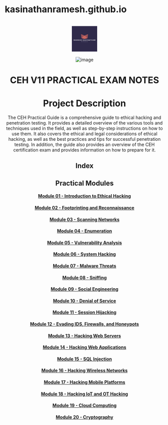 # kasinathanramesh.github.io

<!-- PROJECT LOGO -->
<br />
<div align="center">
  <a href="https://github.dev/kasinathanramesh/kasinathanramesh.github.io/blob/main/blob.png">
    <img src="images/logo.png" alt="Logo" width="80" height="80">
  </a>

![image](https://user-images.githubusercontent.com/82864174/212504574-94a6ce82-78c6-493b-9cb6-c66f7235e3e5.png)


<h1 align="center">CEH V11 PRACTICAL EXAM NOTES</h1>

# Project Description

The CEH Practical Guide is a comprehensive guide to ethical hacking and penetration testing. It provides a detailed overview of the various tools and techniques used in the field, as well as step-by-step instructions on how to use them. It also covers the ethical and legal considerations of ethical hacking, as well as the best practices and tips for successful penetration testing. In addition, the guide also provides an overview of the CEH certification exam and provides information on how to prepare for it.

## Index

## Practical Modules


#### [Module 01 - Introduction to Ethical Hacking](https://github.com/kasinathanramesh/kasinathanramesh.github.io/blob/main/practicalmodules/Module%2001%20-%20Introduction%20to%20Ethical%20Hacking.md "<project-name> Module 01 - Introduction to Ethical Hacking")
#### [Module 02 - Footprinting and Reconnaissance](https://github.com/kasinathanramesh/kasinathanramesh.github.io/blob/main/practicalmodules/Module%2002%20-%20Footprinting%20and%20Reconnaissance.md "<project-name> Module 02 - Footprinting and Reconnaissance")
#### [Module 03 - Scanning Networks](https://github.com/kasinathanramesh/kasinathanramesh.github.io/blob/main/practicalmodules/Module%2003%20-%20Scanning%20Networks.md "<project-name> Module 03 - Scanning Networks")
#### [Module 04 - Enumeration](https://github.com/kasinathanramesh/kasinathanramesh.github.io/blob/main/practicalmodules/Module%2004%20-%20Enumeration.md "<project-name> Module 04 - Enumeration")
#### [Module 05 - Vulnerability Analysis](https://github.dev/kasinathanramesh/kasinathanramesh.github.io/blob/main/practicalmodules/module01.md "<project-name> Module 05 - Vulnerability Analysis")
#### [Module 06 - System Hacking](https://github.dev/kasinathanramesh/kasinathanramesh.github.io/blob/main/practicalmodules/module01.md "<project-name> Module 06 - System Hacking")
#### [Module 07 - Malware Threats](https://github.dev/kasinathanramesh/kasinathanramesh.github.io/blob/main/practicalmodules/module01.md "<project-name> Module 07 - Malware Threats")
#### [Module 08 - Sniffing](https://github.dev/kasinathanramesh/kasinathanramesh.github.io/blob/main/practicalmodules/module01.md "<project-name> Module 08 - Sniffing")
#### [Module 09 - Social Engineering](https://github.dev/kasinathanramesh/kasinathanramesh.github.io/blob/main/practicalmodules/module01.md "<project-name> Module 09 - Social Engineering")
#### [Module 10 - Denial of Service](https://github.dev/kasinathanramesh/kasinathanramesh.github.io/blob/main/practicalmodules/module01.md "<project-name> Module 10 - Denial of Service")
#### [Module 11 - Session Hijacking](https://github.dev/kasinathanramesh/kasinathanramesh.github.io/blob/main/practicalmodules/module01.md "<project-name> Module 11 - Session Hijacking")
#### [Module 12 - Evading IDS, Firewalls, and Honeypots](https://github.dev/kasinathanramesh/kasinathanramesh.github.io/blob/main/practicalmodules/module01.md "<project-name> Module 12 - Evading IDS, Firewalls, and Honeypots")
#### [Module 13 - Hacking Web Servers](https://github.dev/kasinathanramesh/kasinathanramesh.github.io/blob/main/practicalmodules/module01.md "<project-name> Module 13 - Hacking Web Servers")
#### [Module 14 - Hacking Web Applications](https://github.dev/kasinathanramesh/kasinathanramesh.github.io/blob/main/practicalmodules/module01.md "<project-name> Module 14 - Hacking Web Applications")
#### [Module 15 - SQL Injection](https://github.dev/kasinathanramesh/kasinathanramesh.github.io/blob/main/practicalmodules/module01.md "<project-name> Module 15 - SQL Injection")
#### [Module 16 - Hacking Wireless Networks](https://github.dev/kasinathanramesh/kasinathanramesh.github.io/blob/main/practicalmodules/module01.md "<project-name> Module 16 - Hacking Wireless Networks")
#### [Module 17 - Hacking Mobile Platforms](https://github.dev/kasinathanramesh/kasinathanramesh.github.io/blob/main/practicalmodules/module01.md "<project-name> Module 17 - Hacking Mobile Platforms")
#### [Module 18 - Hacking IoT and OT Hacking](https://github.dev/kasinathanramesh/kasinathanramesh.github.io/blob/main/practicalmodules/module01.md "<project-name> Module 18 - Hacking IoT and OT Hacking")
#### [Module 19 - Cloud Computing](https://github.dev/kasinathanramesh/kasinathanramesh.github.io/blob/main/practicalmodules/module01.md "<project-name> Module 19 - Cloud Computing")
#### [Module 20 - Cryptography](https://github.dev/kasinathanramesh/kasinathanramesh.github.io/blob/main/practicalmodules/module01.md "<project-name> Module 20 - Cryptography")

